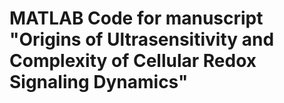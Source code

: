 #  MATLAB Code for manuscript "Origins of Ultrasensitivity and Complexity of Cellular Redox Signaling Dynamics"

